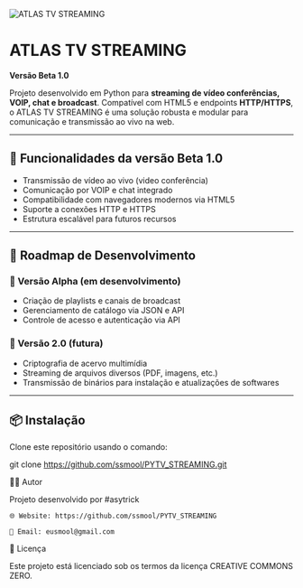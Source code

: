 ![ATLAS TV STREAMING](atlas_tv_streaming_asytrick_ssmool.jpg)

# ATLAS TV STREAMING

**Versão Beta 1.0**

Projeto desenvolvido em Python para **streaming de vídeo conferências, VOIP, chat e broadcast**. Compatível com HTML5 e endpoints **HTTP/HTTPS**, o ATLAS TV STREAMING é uma solução robusta e modular para comunicação e transmissão ao vivo na web.

---

## 🚀 Funcionalidades da versão Beta 1.0

- Transmissão de vídeo ao vivo (video conferência)
- Comunicação por VOIP e chat integrado
- Compatibilidade com navegadores modernos via HTML5
- Suporte a conexões HTTP e HTTPS
- Estrutura escalável para futuros recursos

---

## 🧪 Roadmap de Desenvolvimento

### 🔹 Versão Alpha (em desenvolvimento)
- Criação de playlists e canais de broadcast
- Gerenciamento de catálogo via JSON e API
- Controle de acesso e autenticação via API

### 🔹 Versão 2.0 (futura)
- Criptografia de acervo multimídia
- Streaming de arquivos diversos (PDF, imagens, etc.)
- Transmissão de binários para instalação e atualizações de softwares

---

## 📦 Instalação

Clone este repositório usando o comando:

git clone https://github.com/ssmool/PYTV_STREAMING.git

👨‍💻 Autor

Projeto desenvolvido por #asytrick

    🌐 Website: https://github.com/ssmool/PYTV_STREAMING

    📧 Email: eusmool@gmail.com

📜 Licença

Este projeto está licenciado sob os termos da licença CREATIVE COMMONS ZERO.
